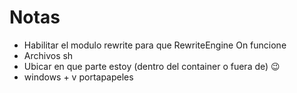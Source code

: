 # Notas

- Habilitar el modulo rewrite para que RewriteEngine On funcione
- Archivos sh
- Ubicar en que parte estoy (dentro del container o fuera de) 😉
- windows + v portapapeles

